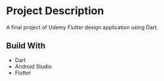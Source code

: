 # Project Description

A final project of Udemy Flutter design application using Dart.

## Build With
* Dart
* Android Studio
* Flutter


